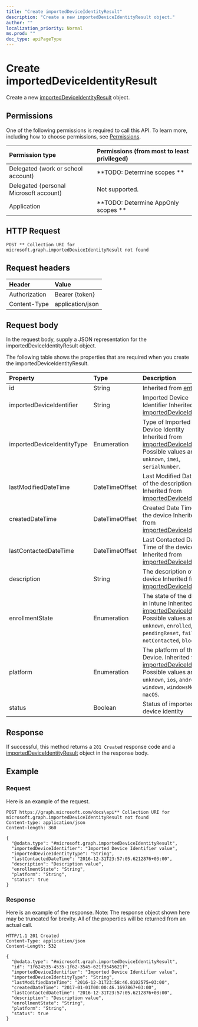 ```yaml
---
title: "Create importedDeviceIdentityResult"
description: "Create a new importedDeviceIdentityResult object."
author: ""
localization_priority: Normal
ms.prod: ""
doc_type: apiPageType
---
```


# Create importedDeviceIdentityResult

Create a new [importedDeviceIdentityResult](../resources/importeddeviceidentityresult.md) object.

## Permissions
One of the following permissions is required to call this API. To learn more, including how to choose permissions, see [Permissions](/concepts/permissions-reference.md).

|Permission type|Permissions (from most to least privileged)|
|:---|:---|
|Delegated (work or school account)|**TODO: Determine scopes **|
|Delegated (personal Microsoft account)|Not supported.|
|Application|**TODO: Determine AppOnly scopes **|

## HTTP Request
<!-- {
  "blockType": "ignored"
}
-->
``` http
POST ** Collection URI for microsoft.graph.importedDeviceIdentityResult not found
```

## Request headers
|Header|Value|
|:---|:---|
|Authorization|Bearer {token}|
|Content-Type|application/json|

## Request body
In the request body, supply a JSON representation for the importedDeviceIdentityResult object.

The following table shows the properties that are required when you create the importedDeviceIdentityResult.

|Property|Type|Description|
|:---|:---|:---|
|id|String| Inherited from [entity](../resources/entity.md)|
|importedDeviceIdentifier|String|Imported Device Identifier Inherited from [importedDeviceIdentity](../resources/importedDeviceIdentity.md)|
|importedDeviceIdentityType|Enumeration|Type of Imported Device Identity Inherited from [importedDeviceIdentity](../resources/importedDeviceIdentity.md). Possible values are: `unknown`, `imei`, `serialNumber`.|
|lastModifiedDateTime|DateTimeOffset|Last Modified DateTime of the description Inherited from [importedDeviceIdentity](../resources/importedDeviceIdentity.md)|
|createdDateTime|DateTimeOffset|Created Date Time of the device Inherited from [importedDeviceIdentity](../resources/importedDeviceIdentity.md)|
|lastContactedDateTime|DateTimeOffset|Last Contacted Date Time of the device Inherited from [importedDeviceIdentity](../resources/importedDeviceIdentity.md)|
|description|String|The description of the device Inherited from [importedDeviceIdentity](../resources/importedDeviceIdentity.md)|
|enrollmentState|Enumeration|The state of the device in Intune Inherited from [importedDeviceIdentity](../resources/importedDeviceIdentity.md). Possible values are: `unknown`, `enrolled`, `pendingReset`, `failed`, `notContacted`, `blocked`.|
|platform|Enumeration|The platform of the Device. Inherited from [importedDeviceIdentity](../resources/importedDeviceIdentity.md). Possible values are: `unknown`, `ios`, `android`, `windows`, `windowsMobile`, `macOS`.|
|status|Boolean|Status of imported device identity|



## Response
If successful, this method returns a `201 Created` response code and a [importedDeviceIdentityResult](../resources/importeddeviceidentityresult.md) object in the response body.

## Example

### Request
Here is an example of the request.
<!-- {
  "blockType": "request",
  "name": "create_importeddeviceidentityresult_from_"
}
-->
``` http
POST https://graph.microsoft.com/docs\api** Collection URI for microsoft.graph.importedDeviceIdentityResult not found
Content-type: application/json
Content-length: 360

{
  "@odata.type": "#microsoft.graph.importedDeviceIdentityResult",
  "importedDeviceIdentifier": "Imported Device Identifier value",
  "importedDeviceIdentityType": "String",
  "lastContactedDateTime": "2016-12-31T23:57:05.6212876+03:00",
  "description": "Description value",
  "enrollmentState": "String",
  "platform": "String",
  "status": true
}
```

### Response
Here is an example of the response. Note: The response object shown here may be truncated for brevity. All of the properties will be returned from an actual call.
<!-- {
  "blockType": "response",
  "truncated": true,
  "@odata.type": "microsoft.graph.importeddeviceidentityresult"
}
-->
``` http
HTTP/1.1 201 Created
Content-Type: application/json
Content-Length: 532

{
  "@odata.type": "#microsoft.graph.importedDeviceIdentityResult",
  "id": "1f624535-4535-1f62-3545-621f3545621f",
  "importedDeviceIdentifier": "Imported Device Identifier value",
  "importedDeviceIdentityType": "String",
  "lastModifiedDateTime": "2016-12-31T23:58:46.8102575+03:00",
  "createdDateTime": "2017-01-01T00:00:46.1697867+03:00",
  "lastContactedDateTime": "2016-12-31T23:57:05.6212876+03:00",
  "description": "Description value",
  "enrollmentState": "String",
  "platform": "String",
  "status": true
}
```


